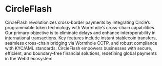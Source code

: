 # CircleFlash

CircleFlash revolutionizes cross-border payments by integrating Circle’s programmable token technology with Wormhole’s cross-chain capabilities. Our primary objective is to eliminate delays and enhance interoperability in international transactions. Key features include instant stablecoin transfers, seamless cross-chain bridging via Wormhole CCTP, and robust compliance with KYC/AML standards. CircleFlash empowers businesses with secure, efficient, and boundary-free financial solutions, redefining global payments in the Web3 ecosystem.